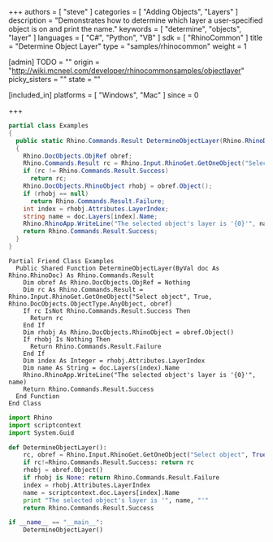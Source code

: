 +++
authors = [ "steve" ]
categories = [ "Adding Objects", "Layers" ]
description = "Demonstrates how to determine which layer a user-specified object is on and print the name."
keywords = [ "determine", "objects", "layer" ]
languages = [ "C#", "Python", "VB" ]
sdk = [ "RhinoCommon" ]
title = "Determine Object Layer"
type = "samples/rhinocommon"
weight = 1

[admin]
TODO = ""
origin = "http://wiki.mcneel.com/developer/rhinocommonsamples/objectlayer"
picky_sisters = ""
state = ""

[included_in]
platforms = [ "Windows", "Mac" ]
since = 0

+++

<div class="codetab-content" id="cs">

```cs
partial class Examples
{
  public static Rhino.Commands.Result DetermineObjectLayer(Rhino.RhinoDoc doc)
  {
    Rhino.DocObjects.ObjRef obref;
    Rhino.Commands.Result rc = Rhino.Input.RhinoGet.GetOneObject("Select object", true, Rhino.DocObjects.ObjectType.AnyObject, out obref);
    if (rc != Rhino.Commands.Result.Success)
      return rc;
    Rhino.DocObjects.RhinoObject rhobj = obref.Object();
    if (rhobj == null)
      return Rhino.Commands.Result.Failure;
    int index = rhobj.Attributes.LayerIndex;
    string name = doc.Layers[index].Name;
    Rhino.RhinoApp.WriteLine("The selected object's layer is '{0}'", name);
    return Rhino.Commands.Result.Success;
  }
}
```

</div>


<div class="codetab-content" id="vb">

```vbnet
Partial Friend Class Examples
  Public Shared Function DetermineObjectLayer(ByVal doc As Rhino.RhinoDoc) As Rhino.Commands.Result
	Dim obref As Rhino.DocObjects.ObjRef = Nothing
	Dim rc As Rhino.Commands.Result = Rhino.Input.RhinoGet.GetOneObject("Select object", True, Rhino.DocObjects.ObjectType.AnyObject, obref)
	If rc IsNot Rhino.Commands.Result.Success Then
	  Return rc
	End If
	Dim rhobj As Rhino.DocObjects.RhinoObject = obref.Object()
	If rhobj Is Nothing Then
	  Return Rhino.Commands.Result.Failure
	End If
	Dim index As Integer = rhobj.Attributes.LayerIndex
	Dim name As String = doc.Layers(index).Name
	Rhino.RhinoApp.WriteLine("The selected object's layer is '{0}'", name)
	Return Rhino.Commands.Result.Success
  End Function
End Class
```

</div>


<div class="codetab-content" id="py">

```python
import Rhino
import scriptcontext
import System.Guid

def DetermineObjectLayer():
    rc, obref = Rhino.Input.RhinoGet.GetOneObject("Select object", True, Rhino.DocObjects.ObjectType.AnyObject)
    if rc!=Rhino.Commands.Result.Success: return rc
    rhobj = obref.Object()
    if rhobj is None: return Rhino.Commands.Result.Failure
    index = rhobj.Attributes.LayerIndex
    name = scriptcontext.doc.Layers[index].Name
    print "The selected object's layer is '", name, "'"
    return Rhino.Commands.Result.Success

if __name__ == "__main__":
    DetermineObjectLayer()
```

</div>
